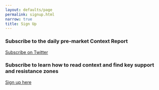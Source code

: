 ```yaml
---
layout: defaults/page
permalink: signup.html
narrow: true
title: Sign Up
---
```


### Subscribe to the daily pre-market Context Report
[Subscribe on Twitter](https://twitter.com/contextturtle)

### Subscribe to learn how to read context and find key support and resistance zones
[Sign up here](https://www.patreon.com/contextturtle)